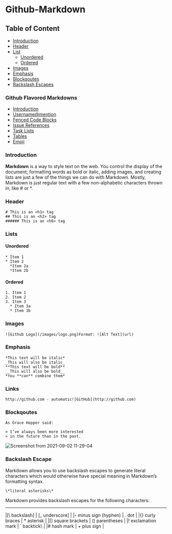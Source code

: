 # Github-Markdown

## Table of Content

- [Introduction](#introduction)
- [Header](#header)
- [List](#list)
  - [Unordered](#unordered)
  - [Ordered](#ordered) 
- [Images](#images)
- [Emphasis](#emphasis)
- [Blockqoutes](#blockqoutes)
- [Backslash Escapes](#backslash--escapes)

### Github Flavored Markdowns

- [Introduction](#introduction)
- [Username@mention](#username@mention)
- [Fenced Code Blocks](#fenced--code--locks)
- [Issue References](#issue--references)
- [Task Lists](#task--list)
- [Tables](#tables)
- [Emoji](#emoji)

### Introduction

**Markdown** is a way to style text on the web. You control the display of the document; formatting words as
bold or italic, adding images, and creating lists are just a few of the things we can do with Markdown. Mostly,
Markdown is just regular text with a few non-alphabetic characters thrown in, like # or *.

### Header

```Text
# This is an <h1> tag
## This is an <h2> tag
###### This is an <h6> tag
```
### Lists

#### Unordered

```Text
* Item 1
* Item 2
  *Item 2a
  *Item 2b
```
#### Ordered

```Text
1. Item 1
2. Item 2
3. Item 3
  * Item 3a
  * Item 3b
```

### Images

```Text
![Github Logo](/images/logo.png)Format: ![Alt Text](url)
````

### Emphasis

```Text
*This text will be italic*
_This will also be italic_
**This text will be bold**
__This will also be bold__
*You **can** combine them*
```

### Links

```Text
http://github.com - automatic![GitHub](http://github.com)
```

### Blockqoutes

```Text
As Grace Hopper said:

> I’ve always been more interested
> in the future than in the past.
``` 
![Screenshot from 2021-09-02 11-29-04](https://user-images.githubusercontent.com/37219226/131828485-0ee8cf23-b713-44ac-a987-14135da81d3e.png)

### Backslash Escape

Markdown allows you to use backslash escapes to generate literal characters which
would otherwise have special meaning in Markdown’s formatting syntax.

```Text
\*literal asterisks\*
```

Markdown provides backslash escapes for
the following characters:

-------------------------------------
|[\ backslash]  |  [_ underscore] |
|\- minus sign (hyphen)  |  . dot |
|{} curly braces  |  * asterisk |
|[] square brackets  |  () parentheses |
|! exclamation mark  |  \` backtick\ |
|\# hash mark  |  + plus sign |
